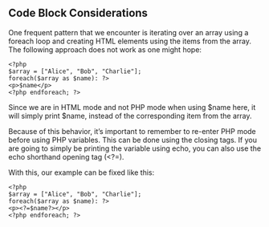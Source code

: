 ## Code Block Considerations

One frequent pattern that we encounter is iterating over an array using a foreach loop and creating HTML elements using the items from the array. The following approach does not work as one might hope:

```
<?php
$array = ["Alice", "Bob", "Charlie"];
foreach($array as $name): ?>
<p>$name</p>
<?php endforeach; ?>

```

Since we are in HTML mode and not PHP mode when using $name here, it will simply print $name, instead of the corresponding item from the array.

Because of this behavior, it’s important to remember to re-enter PHP mode before using PHP variables. This can be done using the <?php opening and ?> closing tags. If you are going to simply be printing the variable using echo, you can also use the echo shorthand opening tag (<?=).

With this, our example can be fixed like this:

```
<?php
$array = ["Alice", "Bob", "Charlie"];
foreach($array as $name): ?>
<p><?=$name?></p>
<?php endforeach; ?>

```
